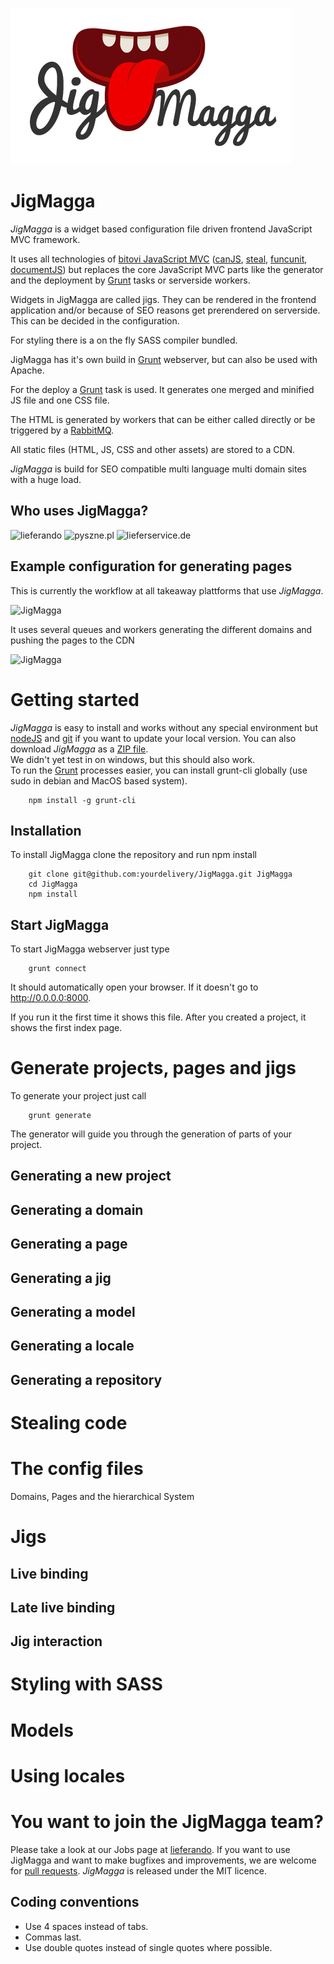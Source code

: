 ![JigMagga](media/img/jigMagga.jpg)

JigMagga
========

_JigMagga_ is a widget based configuration file driven frontend JavaScript MVC framework.

It uses all technologies of [bitovi JavaScript MVC](https://github.com/bitovi/javascriptmvc) ([canJS], [steal], [funcunit], [documentJS])
but replaces the core JavaScript MVC parts like the generator and the deployment by [Grunt] tasks or serverside workers.

Widgets in JigMagga are called jigs. They can be rendered in the frontend application and/or because of SEO reasons get prerendered on serverside. This can be decided in the configuration.

For styling there is a on the fly SASS compiler bundled.

JigMagga has it's own build in [Grunt] webserver, but can also be used with Apache.

For the deploy a [Grunt] task is used. It generates one merged and minified JS file and one CSS file.
 
The HTML is generated by workers that can be either called directly or be triggered by a [RabbitMQ].

All static files (HTML, JS, CSS and other assets) are stored to a CDN.

_JigMagga_ is build for SEO compatible multi language multi domain sites with a huge load.

[Grunt]: http://gruntjs.com/
[canJS]: https://github.com/bitovi/canjs "canJS in GitHub"
[steal]: https://github.com/bitovi/steal "steal in GitHub"
[funcunit]: https://github.com/bitovi/funcunit "funcunit in GitHub"
[documentJS]: https://github.com/bitovi/documentjs "documentJS in GitHub"
[RabbitMQ]: http://www.rabbitmq.com/
[nodeJS]: http://nodejs.org/

Who uses JigMagga?
------------------

![lieferando](http://www.lieferando.de/yd/media/img/yd-jig-header/logo-big-dach.png)
![pyszne.pl](http://pyszne.pl/yd/media/img/yd-jig-header/logo-big-pl.png)
![lieferservice.de](http://www.lieferando.de/yd/media/img/yd-jig-header/logo-big-lieferservice.de.png)

Example configuration for generating pages
------------------------------------------

This is currently the workflow at all takeaway plattforms that use _JigMagga_.

![JigMagga](media/img/jigMaggaWorkflow.jpg)

It uses several queues and workers generating the different domains and pushing the pages to the CDN
 
![JigMagga](media/img/jigMaggaWorkflow.jpg)

Getting started
===============

_JigMagga_ is easy to install and works without any special environment but [nodeJS] and [git](http://git-scm.com/) if you want to update your local version. You can also download _JigMagga_ as a [ZIP file](https://github.com/yourdelivery/JigMagga/archive/master.zip).  
We didn't yet test in on windows, but this should also work.  
To run the [Grunt] processes easier, you can install grunt-cli globally (use sudo in debian and MacOS based system).

        npm install -g grunt-cli

Installation
------------

To install JigMagga clone the repository and run npm install

        git clone git@github.com:yourdelivery/JigMagga.git JigMagga
        cd JigMagga
        npm install
        
Start JigMagga
--------------

To start JigMagga webserver just type

        grunt connect
        
It should automatically open your browser. If it doesn't go to http://0.0.0.0:8000.

If you run it the first time it shows this file. After you created a project, it shows the first index page.
 
Generate projects, pages and jigs
=================================

To generate your project just call

        grunt generate
        
The generator will guide you through the generation of parts of your project.

Generating a new project
------------------------

Generating a domain
-------------------

Generating a page
-----------------

Generating a jig
----------------

Generating a model
------------------

Generating a locale
-------------------

Generating a repository
-----------------------



Stealing code
=============

The config files
================

Domains, Pages and the hierarchical System

Jigs
====

Live binding
------------

Late live binding
-----------------

Jig interaction
---------------

Styling with SASS
=================

Models
======

Using locales
=============


You want to join the JigMagga team?
===================================

Please take a look at our Jobs page at [lieferando](http://www.lieferando.de/jobs).
If you want to use JigMagga and want to make bugfixes and improvements, we are welcome for [pull requests](https://help.github.com/articles/using-pull-requests).
_JigMagga_ is released under the MIT licence. 

Coding conventions
------------------
* Use 4 spaces instead of tabs.
* Commas last.
* Use double quotes instead of single quotes where possible.
